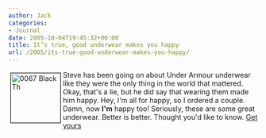 ```yaml
---
author: Jack
categories:
- Journal
date: 2005-10-04T19:45:32+00:00
title: It’s true, good underwear makes you happy
url: /2005/its-true-good-underwear-makes-you-happy/
---
```


<img src="/files/0067_black_th.jpg" height="100" width="100" border="1" align="left" hspace="4" vspace="4" alt="0067 Black Th" />
  

  
Steve has been going on about Under Armour underwear like they were the only thing in the world that mattered. Okay, that's a lie, but he did say that wearing them made him happy. Hey, I'm all for happy, so I ordered a couple. Damn, now **I'm** happy too! Seriously, these are some great underwear. Better is better. Thought you'd like to know. [Get yours][1]

 [1]: http://www.amazon.com/exec/obidos/tg/detail/-/B0000AT2G2/002-0380475-2045601
